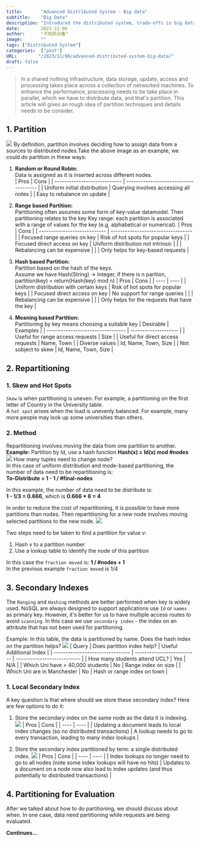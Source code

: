 ```yaml
---
title:       "Advanced Distributed System - Big data"
subtitle:    "Big Data"
description: "Introduced the distributed system, trade-offs in big data"
date:        2023-11-06
author:      "不知所云集"
image:       ""
tags: ["Distributed System"]
categories:  ["post"]
URL:        "/2023/11/06/advanced-distributed-system-big-data/"
draft: false
---
```


>In a shared nothing infrastructure, data storage, update, access and processing takes place across a collection of networked machines. To enhance the performance, processing needs to be take place in parallel, which we have to distribute data, and that's partition. This article will gives an rough idea of partition techniques and details needs to be consider.

<!--more-->
## 1. Partition
![](/img/distributed-bigdata/pic.png)
By definition, partition involves deciding how to assign data from a sources to distributed nodes.Take the above image as an example, we could do partition in these ways:  

1. **Random or Round Robin:**  
Data is assigned as it is inserted across different nodes.  
    |             Pros             |                 Cons                  |
    | ---------------------------- | ------------------------------------- |
    | Uniform initial distribution | Querying involves accessing all notes |
    | Easy to rebalance on update  |

2. **Range based Partition:**  
Partitioning often assumes some form of key-value datamodel. Then partitioning relates to the key
Key range: each partition is associated with a range of values for the key (e.g. alphabetical or numerical).
    |             Pros             |                Cons                |
    | ---------------------------- | ---------------------------------- |
    | Focused range queries on key | Risk of hot spots for popular keys |
    | Focused direct access on key | Uniform distribution not intrinsic |
    |                              | Rebalancing can be expensive       |
    |                              | Only helps for key-based requests  |

3. **Hash based Partition:**  
Partition based on the hash of the keys.  
Assume we have Hash(String) -> Integer, if there is n parition, partition(key) = return(Hash(key) mod n)
    | Pros | Cons |
    | ---- | ---- |
    | Uniform distribution with certain keys | Risk of hot spots for popular keys             |
    | Focused direct access on key           | No support for range queries                   |
    |                                        | Rebalancing can be expensive                   |
    |                                        | Only helps for the requests that have the key  |

4. **Meaning based Partition:**  
Partitioning by key means choosing a suitable key
    |             Desirable             |       Examples       |
    | --------------------------------- | -------------------- |
    | Useful for range access requests  | Size                 |
    | Useful for direct access requests | Name, Town           |
    | Diverse values                    | Id, Name, Town, Size |
    | Not subject to skew               | Id, Name, Town, Size |


## 2. Repartitioning

### 1. Skew and Hot Spots
`Skew` is when partitioning is uneven. For example, a partitioning on the first letter of Country in the University table.  
A `hot spot` arises when the load is unevenly balanced. For example, many more people may look up some
universities than others.

### 2. Method  
Repartitioning involves moving the data from one partition to another.  
**Example:**  Partition by Id, use a hash function **Hash(x) = Id(x) mod #nodes**
![](/img/distributed-bigdata/pic1.png)
How many tuples need to change node?  
In this case of uniform distribution and mode-based partitioning, the number of data need to be repartitioning is:  
**To-Distribute = 1 - 1 / #final-nodes**  

In this example, the number of data need to be distribute is:   
**1 - 1/3 = 0.666**, which is **0.666 * 6 = 4**

In order to reduce the cost of repartitioning, it is possible to have more partitions than nodes. Then repartitioning for a new node involves moving selected partitions to the new node.
![](/img/distributed-bigdata/pic5.png)

Two steps need to be taken to find a partition for value v:
1. Hash v to a partition number
2. Use a lookup table to identify the node of this partition  

In this case the `fraction moved` is: **1 / #nodes + 1**  
In the previous example `fraction moved` is 1/4

## 3. Secondary Indexes

The `Ranging` and `Hashing` methods are better performed when key is widely used. NoSQL are always designed to support applications use `Id` or `names` as primary key. However, it's better for us to have multiple access routes to avoid `scanning`. In this case we use `secondary index` - the index on an attribute that has not been used for partitioning.  

Example: In this table, the data is partitioned by name. Does the hash index on the partition helps?
![](/img/distributed-bigdata/pic2.png)
|               Query              | Does partition index help? |   Useful Additional Index   |
| -------------------------------- | -------------------------- | --------------------------- |
| How many students attend UCL?    | Yes                        | N/A                         |
| Which Uni have > 40,000 students | No                         | Range index on size         |
| Which Uni are in Manchester      | No                         | Hash or range index on town |

### 1. Local Secondary Index
A key question is that where should we store these secondary index? Here are few options to do it:  

1. Store the secondary index on the same node as the data it is indexing.
![](/img/distributed-bigdata/pic3.png)
    | Pros | Cons |
    | ---- | ---- |
    | Updating a document leads to local index changes (so no distributed transactions) | A lookup needs to go to every transaction, leading to many index lookups |

2. Store the secondary index partitioned by term: a single distributed index.
![](/img/distributed-bigdata/pic4.png)
    | Pros | Cons |
    | ---- | ---- |
    | Index lookups no longer need to go to all nodes (note some index lookups will have no hits) | Updates to a document on a node now also lead to index updates (and thus potentially to distributed transactions) |

## 4. Partitioning for Evaluation

After we talked about how to do partitioning, we should discuss about when. In one case, data need partitioning while requests are being evaluated.

**Continues...**